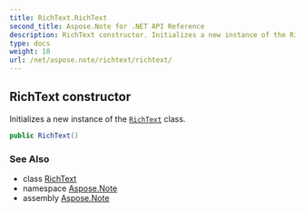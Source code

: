 ```yaml
---
title: RichText.RichText
second_title: Aspose.Note for .NET API Reference
description: RichText constructor. Initializes a new instance of the RichText class
type: docs
weight: 10
url: /net/aspose.note/richtext/richtext/
---
```

## RichText constructor

Initializes a new instance of the [`RichText`](../) class.

```csharp
public RichText()
```

### See Also

* class [RichText](../)
* namespace [Aspose.Note](../../richtext/)
* assembly [Aspose.Note](../../../)


